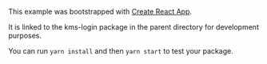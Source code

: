 This example was bootstrapped with [Create React App](https://github.com/facebook/create-react-app).

It is linked to the kms-login package in the parent directory for development purposes.

You can run `yarn install` and then `yarn start` to test your package.
